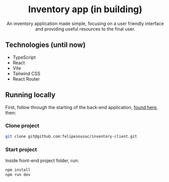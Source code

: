 <h1 align="center" style="font-weight: bold;">Inventory app (in building)</h1>

<p align="center">An inventory application made simple, focusing on a user friendly interface and providing useful resources to the final user.</p>

## Technologies (until now)

*   TypeScript
*   React
*   Vite
*   Tailwind CSS
*   React Router

## Running locally

First, follow through the starting of the back-end application, [found here](https://github.com/felipesousac/inventory-server), then:

### Clone project

```bash
git clone git@github.com:felipesousac/inventory-client.git
```


### Start project

Inside front-end project folder, run:

```bash
npm install
npm run dev
```